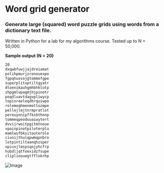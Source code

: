 # Word grid generator
### Generate large (squared) word puzzle grids using words from a dictionary text file.

Written in Python for a lab for my algorithms course. Tested up to N = 50,000.

**Sample output (N = 20)**
```txt
20
dxqwbfuwjjajdreiamat
polihpmurjzronouexpo
fgpqhuxvojgtommefgpe
superplitxptiltgyatr
dloenikauhgmhbhklotp
zhpgmlupagmjhjpinotr
poqdluavtdagvpliwycp
topinreeleqdhrquiwpo
rolemoqhmenmotlozmpe
pellejlmjtnrmpratlot
pereuynnipffksbthonp
tommeqpeoduuaiwytert
dvvijrwoitpgitmtnoue
vpainpinotpiloterplu
mamlwufbksitouterole
ciunijthulqpwmqpnbro
lotpintiltaanqhzsper
upiuxjlmspsqnjyhcfrp
hubdljqtfoexidzfsupe
cliplinouegtfflokrhp
```

![Image](https://i.imgur.com/IOBY1iG.png)
